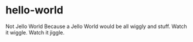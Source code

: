 # hello-world
Not Jello World
Because a Jello World would be all wiggly and stuff.
Watch it wiggle.  Watch it jiggle.
